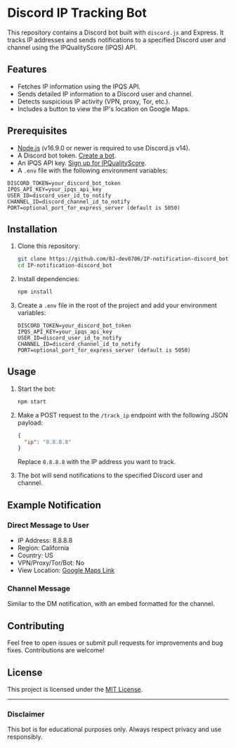 
# Discord IP Tracking Bot

This repository contains a Discord bot built with `discord.js` and Express. It tracks IP addresses and sends notifications to a specified Discord user and channel using the IPQualityScore (IPQS) API.

## Features

- Fetches IP information using the IPQS API.
- Sends detailed IP information to a Discord user and channel.
- Detects suspicious IP activity (VPN, proxy, Tor, etc.).
- Includes a button to view the IP's location on Google Maps.

## Prerequisites

- [Node.js](https://nodejs.org/) (v16.9.0 or newer is required to use Discord.js v14).
- A Discord bot token. [Create a bot](https://discord.com/developers/applications).
- An IPQS API key. [Sign up for IPQualityScore](https://www.ipqualityscore.com/).
- A `.env` file with the following environment variables:

```env
DISCORD_TOKEN=your_discord_bot_token
IPQS_API_KEY=your_ipqs_api_key
USER_ID=discord_user_id_to_notify
CHANNEL_ID=discord_channel_id_to_notify
PORT=optional_port_for_express_server (default is 5050)
```

## Installation

1. Clone this repository:

   ```bash
   git clone https://github.com/BJ-dev0706/IP-notification-discord_bot.git
   cd IP-notification-discord_bot
   ```

2. Install dependencies:

   ```bash
   npm install
   ```

3. Create a `.env` file in the root of the project and add your environment variables:

   ```env
   DISCORD_TOKEN=your_discord_bot_token
   IPQS_API_KEY=your_ipqs_api_key
   USER_ID=discord_user_id_to_notify
   CHANNEL_ID=discord_channel_id_to_notify
   PORT=optional_port_for_express_server (default is 5050)
   ```

## Usage

1. Start the bot:

   ```bash
   npm start
   ```

2. Make a POST request to the `/track_ip` endpoint with the following JSON payload:

   ```json
   {
     "ip": "8.8.8.8"
   }
   ```

   Replace `8.8.8.8` with the IP address you want to track.

3. The bot will send notifications to the specified Discord user and channel.

## Example Notification

### Direct Message to User
- IP Address: 8.8.8.8
- Region: California
- Country: US
- VPN/Proxy/Tor/Bot: No
- View Location: [Google Maps Link](https://www.google.com/maps/search/?api=1&query=latitude,longitude)

### Channel Message
Similar to the DM notification, with an embed formatted for the channel.

## Contributing

Feel free to open issues or submit pull requests for improvements and bug fixes. Contributions are welcome!

## License

This project is licensed under the [MIT License](LICENSE).

---

### Disclaimer

This bot is for educational purposes only. Always respect privacy and use responsibly.
